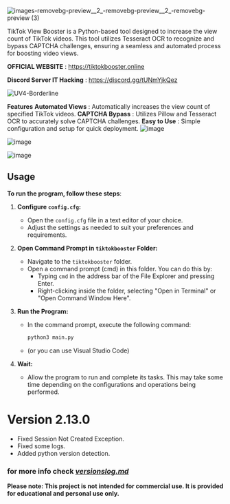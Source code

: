 ![images-removebg-preview__2_-removebg-preview__2_-removebg-preview (3)](https://github.com/user-attachments/assets/0629524a-b98a-40e3-aa35-b1b3d4f2096e)

TikTok View Booster is a Python-based tool designed to increase the view count of TikTok videos. This tool utilizes Tesseract OCR to recognize and bypass CAPTCHA challenges, ensuring a seamless and automated process for boosting video views.

**OFFICIAL WEBSITE** : https://tiktokbooster.online

**Discord Server IT Hacking** : 
https://discord.gg/tUNmYjkQez

![UV4-Borderline](https://github.com/user-attachments/assets/459637ed-d29f-46f1-9ce1-83e2ff1170b5)


**Features**
 **Automated Views** : Automatically increases the view count of specified TikTok videos.
 **CAPTCHA Bypass** : Utilizes Pillow and Tesseract OCR to accurately solve CAPTCHA challenges.
 **Easy to Use** : Simple configuration and setup for quick deployment.
![image](https://github.com/user-attachments/assets/936983a2-7c9f-45d7-b9cc-698f74154602)

![image](https://github.com/user-attachments/assets/15cbb308-7bdc-4474-abcf-9113edcf8dbf)

![image](https://github.com/user-attachments/assets/ac9db275-a6da-42c7-b9a5-6c6383cc163d)

## Usage

**To run the program, follow these steps**:

1. **Configure `config.cfg`:**
   - Open the `config.cfg` file in a text editor of your choice.
   - Adjust the settings as needed to suit your preferences and requirements.

2. **Open Command Prompt in `tiktokbooster` Folder:**
   - Navigate to the `tiktokbooster` folder.
   - Open a command prompt (cmd) in this folder. You can do this by:
     - Typing `cmd` in the address bar of the File Explorer and pressing Enter.
     - Right-clicking inside the folder, selecting "Open in Terminal" or "Open Command Window Here".

3. **Run the Program:**
   - In the command prompt, execute the following command:
     ```sh
     python3 main.py
     ```
   - (or you can use Visual Studio Code)

4. **Wait:**
   - Allow the program to run and complete its tasks. This may take some time depending on the configurations and operations being performed.

# Version 2.13.0
   - Fixed Session Not Created Exception.
   - Fixed some logs.
   - Added python version detection.

### for more info check [*versionslog.md*](https://github.com/Sneezedip/Tiktok-Booster/blob/main/versionslog.MD)

**Please note: This project is not intended for commercial use. It is provided for educational and personal use only.**
